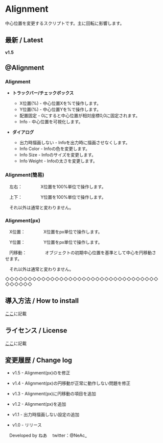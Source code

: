 
# Alignment

中心位置を変更するスクリプトです。主に回転に影響します。

## 最新 / Latest

**v1.5**


## @Alignment

### Alignment

- **トラックバー/チェックボックス**

	- X位置(%) - 中心位置Xを%で操作します。
	- Y位置(%) - 中心位置Yを%で操作します。
	- 配置固定 - 0にすると中心位置が相対座標0,0に固定されます。
	- Info - 中心位置を可視化します。

- **ダイアログ**

	- 出力時描画しない - Infoを出力時に描画させなくします。
	- Info Color - Infoの色を変更します。
	- Info Size - Infoのサイズを変更します。
	- Info Weight - Infoの太さを変更します。




### Alignment(簡易)

　左右：
　　　　X位置を100%単位で操作します。

　上下：
　　　　Y位置を100%単位で操作します。

　それ以外は通常と変わりません。




### Alignment(px)

　X位置：
　　　　X位置をpx単位で操作します。

　Y位置：
　　　　Y位置をpx単位で操作します。

　円移動：
　　　　オブジェクトの初期中心位置を基準として中心を円移動させます。

　それ以外は通常と変わりません。

◇◇◇◇◇◇◇◇◇◇◇◇◇◇◇◇◇◇◇◇◇◇◇◇◇◇◇◇◇◇◇◇◇◇◇◇◇◇◇◇

## 導入方法 / How to install

[ここ](https://github.com/nea-c/AviUtl-Scripts/blob/dev/README.md)に記載

## ライセンス / License

[ここ](https://github.com/nea-c/AviUtl-Scripts/blob/master/LICENSE)に記載

## 変更履歴 / Change log

- v1.5 - Alignment(px)のを修正

- v1.4 - Alignment(px)の円移動が正常に動作しない問題を修正

- v1.3 - Alignment(px)に円移動の項目を追加

- v1.2 - Alignment(px)を追加

- v1.1 - 出力時描画しない設定の追加

- v1.0 - リリース


　Developed by ねあ
　twitter：@NeAc_